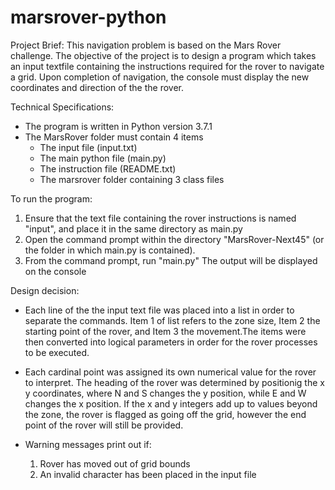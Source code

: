 # marsrover-python
Project Brief:
This navigation problem is based on the Mars Rover challenge.
The objective of the project is to design a program which takes an 
input textfile containing the instructions required for the rover
to navigate a grid. Upon completion of navigation, the console
must display the new coordinates and direction of the the rover. 

Technical Specifications:
- The program is written in Python version 3.7.1
- The MarsRover folder must contain 4 items
	* The input file (input.txt)
	* The main python file (main.py)
	* The instruction file (README.txt)
	* The marsrover folder containing 3 class files

To run the program: 
1. Ensure that the text file containing the rover instructions is
   named "input", and place it in the same directory as main.py
2. Open the command prompt within the directory "MarsRover-Next45" 
   (or the folder in which main.py is contained).
3. From the command prompt, run "main.py" 
The output will be displayed on the console

Design decision:
- Each line of the the input text file was placed into a list in order
to separate the commands. Item 1 of list refers to the zone size,
Item 2 the starting point of the rover, and Item 3 the movement.The 
items were then converted into logical parameters in order for 
the rover processes to be executed.

- Each cardinal point was assigned its own numerical value for the
rover to interpret. The heading of the rover was determined by
positionig the x y coordinates, where N and S changes the y position,
while E and W changes the x position. If the x and y integers add 
up to values beyond the zone, the rover is flagged as going off
the grid, however the end point of the rover will still be provided. 

- Warning messages print out if:
  1) Rover has moved out of grid bounds
  2) An invalid character has been placed in the input file
